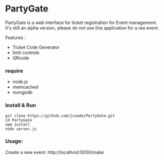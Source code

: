 
PartyGate
=========

PartyGate is a web interface for ticket registration for Event management.
It's still an alpha version, please do not use this application for a rea event.

Features :

* Ticket Code Generator
* limit controle
* QRcode


### require

* node.js 
* memcached
* mongodb


### Install & Run

    git clone https://github.com/jcnade/PartyGate.git
    cd PartyGate
    npm install
    node server.js

### Usage:

   Create a new event:
   http://localhost:5000/make


